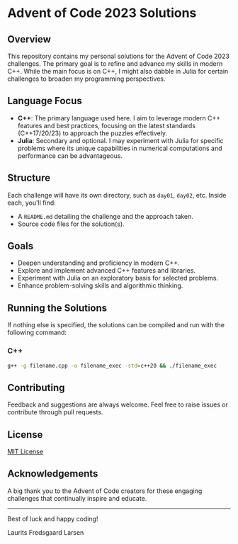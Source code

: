 # Advent of Code 2023 Solutions

## Overview

This repository contains my personal solutions for the Advent of Code 2023 challenges. The primary goal is to refine and advance my skills in modern C++. While the main focus is on C++, I might also dabble in Julia for certain challenges to broaden my programming perspectives.

## Language Focus

- **C++**: The primary language used here. I aim to leverage modern C++ features and best practices, focusing on the latest standards (C++17/20/23) to approach the puzzles effectively.
- **Julia**: Secondary and optional. I may experiment with Julia for specific problems where its unique capabilities in numerical computations and performance can be advantageous.

## Structure

Each challenge will have its own directory, such as `day01`, `day02`, etc. Inside each, you'll find:

- A `README.md` detailing the challenge and the approach taken.
- Source code files for the solution(s).

## Goals

- Deepen understanding and proficiency in modern C++.
- Explore and implement advanced C++ features and libraries.
- Experiment with Julia on an exploratory basis for selected problems.
- Enhance problem-solving skills and algorithmic thinking.

## Running the Solutions

If nothing else is specified, the solutions can be compiled and run with the following command:

### C++

```bash
g++ -g filename.cpp -o filename_exec -std=c++20 && ./filename_exec
```

## Contributing

Feedback and suggestions are always welcome. Feel free to raise issues or contribute through pull requests.

## License

[MIT License](LICENSE)

## Acknowledgements

A big thank you to the Advent of Code creators for these engaging challenges that continually inspire and educate.

---

Best of luck and happy coding!

Laurits Fredsgaard Larsen
